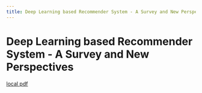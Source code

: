 ```yaml
---
title: Deep Learning based Recommender System - A Survey and New Perspectives
---
```


# Deep Learning based Recommender System - A Survey and New Perspectives

[local pdf](../../../pdfs/Deep%20Learning%20based%20Recommender%20System%20-%20A%20Survey%20and%20New%20Perspectives.pdf)
